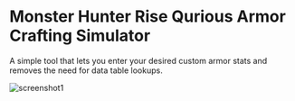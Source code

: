 # Monster Hunter Rise Qurious Armor Crafting Simulator

A simple tool that lets you enter your desired custom armor stats and removes the need for data table lookups.

![screenshot1](https://i.imgur.com/WSisRJu.png)
